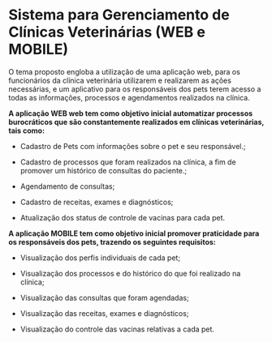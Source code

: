 <h1>Sistema para Gerenciamento de Clínicas Veterinárias (WEB e MOBILE)</h2>

O tema proposto engloba a utilização de uma aplicação web, para os funcionários da clínica veterinária utilizarem e realizarem as ações necessárias, e um aplicativo para os responsáveis dos pets terem acesso a todas as informações, processos e agendamentos realizados na clínica.


<b>A aplicação WEB web tem como objetivo inicial automatizar processos burocráticos que são constantemente realizados em clínicas veterinárias, tais como:</b>


- Cadastro de Pets com informações sobre o pet e seu responsável.;

- Cadastro de processos que foram realizados na clínica, a fim de promover um histórico de consultas do paciente.;

- Agendamento de consultas;

- Cadastro de receitas, exames e diagnósticos;

- Atualização dos status de controle de vacinas para cada pet.



<b>A aplicação MOBILE tem como objetivo inicial promover praticidade para os responsáveis dos pets, trazendo os seguintes requisitos:</b>

- Visualização dos perfis individuais de cada pet;

- Visualização dos processos e do histórico do que foi realizado na clínica;

- Visualização das consultas que foram agendadas;

- Visualização das receitas, exames e diagnósticos;

- Visualização do controle das vacinas relativas a cada pet.
